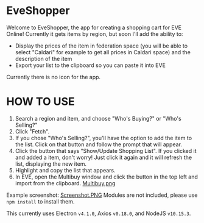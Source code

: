 # EveShopper

Welcome to EveShopper, the app for creating a shopping cart for EVE Online! Currently it gets items by region, but soon I'll add the ability to:

- Display the prices of the item in federation space (you will be able to select "Caldari" for example to get all prices in Caldari space) and the description of the item
- Export your list to the clipboard so you can paste it into EVE

Currently there is no icon for the app.

# HOW TO USE

1. Search a region and item, and choose "Who's Buying?" or "Who's Selling?"
2. Click "Fetch".
3. If you chose "Who's Selling?", you'll have the option to add the item to the list. Click on that button and follow the prompt that will appear.
4. Click the button that says "Show/Update Shopping List". If you clicked it and added a item, don't worry! Just click it again and it will refresh the list, displaying the new item.
5. Highlight and copy the list that appears.
6. In EVE, open the Multibuy window and click the button in the top left and import from the clipboard. [Multibuy.png](./Images/Multibuy.png)

Example screenshot: [Screenshot.PNG](./Images/Screenshot.PNG)
Modules are not included, please use `npm install` to install them.

This currently uses Electron `v4.1.0`, Axios `v0.18.0`, and NodeJS `v10.15.3`.
